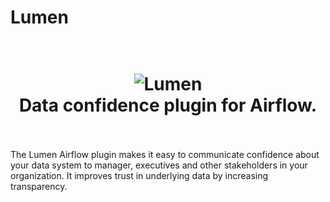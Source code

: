 # Lumen

<h1 align="center">
  <br>
  <img src="https://i.imgur.com/mAyZh0q.png" alt="Lumen">
  <br>
  Data confidence plugin for Airflow.
  <br>
  <br>
</h1>

The Lumen Airflow plugin makes it easy to communicate confidence about your data system to manager, executives and other stakeholders in your organization.  It improves trust in underlying data by increasing transparency.

